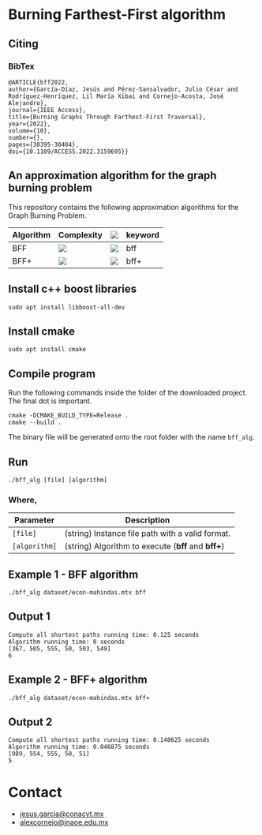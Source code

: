 # Burning Farthest-First algorithm

## Citing
### BibTex
```
@ARTICLE{bff2022,  
author={García-Díaz, Jesús and Pérez-Sansalvador, Julio César and Rodríguez-Henríquez, Lil María Xibai and Cornejo-Acosta, José Alejandro},  
journal={IEEE Access},   
title={Burning Graphs Through Farthest-First Traversal},   
year={2022}, 
volume={10},  
number={},  
pages={30395-30404},  
doi={10.1109/ACCESS.2022.3159695}}
```

## An approximation algorithm for the graph burning problem

This repository contains the following approximation algorithms for the Graph Burning Problem.

|  Algorithm |                                          Complexity                               | <img src="https://render.githubusercontent.com/render/math?math=\rho">| keyword
|------------|-----------------------------------------------------------------------------------| -|-
| BFF        | <img src="https://render.githubusercontent.com/render/math?math=O(n^3)">          | <img src="https://render.githubusercontent.com/render/math?math=3-2/b(G)">| bff
| BFF+       | <img src="https://render.githubusercontent.com/render/math?math=O(n^3)">          | <img src="https://render.githubusercontent.com/render/math?math=3-2/b(G)">| bff+


## Install c++ boost libraries
```
sudo apt install libboost-all-dev
```

## Install cmake
```
sudo apt install cmake
```

## Compile program
Run the following commands inside the folder of the downloaded project.
The final dot is important.
```
cmake -DCMAKE_BUILD_TYPE=Release .
cmake --build .
```
The binary file will be generated onto the root folder with the name ```bff_alg```.

## Run

```
./bff_alg [file] [algorithm]
```

### Where,

|  Parameter |                                          Description                                          |
|----------|---------------------------------------------------------------------------------------------|
| `[file]` | (string) Instance file path with a valid format.                                    |
| `[algorithm]`    | (string) Algorithm to execute (**bff** and **bff+**)  |

## Example 1 - BFF algorithm
```
./bff_alg dataset/econ-mahindas.mtx bff
```

## Output 1
```
Compute all shortest paths running time: 0.125 seconds
Algorithm running time: 0 seconds
[367, 505, 555, 50, 503, 549]
6
```

## Example 2 - BFF+ algorithm
```
./bff_alg dataset/econ-mahindas.mtx bff+
```

## Output 2
```
Compute all shortest paths running time: 0.140625 seconds
Algorithm running time: 0.046875 seconds
[989, 554, 555, 50, 51]
5
```

# Contact
* jesus.garcia@conacyt.mx
* alexcornejo@inaoe.edu.mx

